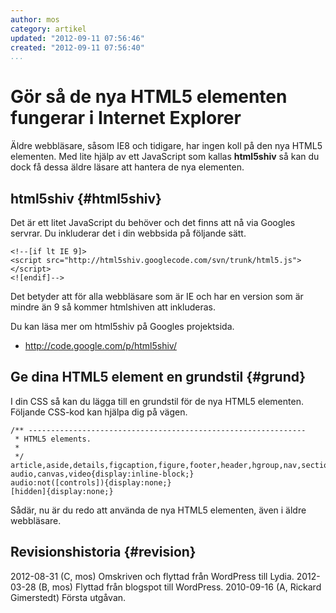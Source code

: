 ```yaml
---
author: mos
category: artikel
updated: "2012-09-11 07:56:46"
created: "2012-09-11 07:56:40"
...
```

Gör så de nya HTML5 elementen fungerar i Internet Explorer
==================================

Äldre webbläsare, såsom IE8 och tidigare, har ingen koll på den nya HTML5 elementen. Med lite hjälp av ett JavaScript som kallas **html5shiv** så kan du dock få dessa äldre läsare att hantera de nya elementen.

<!--more-->




html5shiv {#html5shiv}
--------------------------------------------------------------------

Det är ett litet JavaScript du behöver och det finns att nå via Googles servrar. Du inkluderar det i din webbsida på följande sätt.

~~~syntax=javascript
<!--[if lt IE 9]>
<script src="http://html5shiv.googlecode.com/svn/trunk/html5.js"></script>
<![endif]-->
~~~

Det betyder att för alla webbläsare som är IE och har en version som är mindre än 9 så kommer htmlshiven att inkluderas.

Du kan läsa mer om html5shiv på Googles projektsida.

* <a href='http://code.google.com/p/html5shiv/'>http://code.google.com/p/html5shiv/</a>


Ge dina HTML5 element en grundstil {#grund}
--------------------------------------------------------------------

I din CSS så kan du lägga till en grundstil för de nya HTML5 elementen. Följande CSS-kod kan hjälpa dig på vägen.

~~~syntax=css
/** --------------------------------------------------------------
 * HTML5 elements.
 *
 */
article,aside,details,figcaption,figure,footer,header,hgroup,nav,section{display:block;}
audio,canvas,video{display:inline-block;}
audio:not([controls]){display:none;}
[hidden]{display:none;}
~~~

Sådär, nu är du redo att använda de nya HTML5 elementen, även i äldre webbläsare.


Revisionshistoria {#revision}
------------------------------

<span class='revision-history' markdown='1'>
2012-08-31 (C, mos) Omskriven och flyttad från WordPress till Lydia.  
2012-03-28 (B, mos) Flyttad från blogspot till WordPress.  
2010-09-16 (A, Rickard Gimerstedt) Första utgåvan.  
</span>

